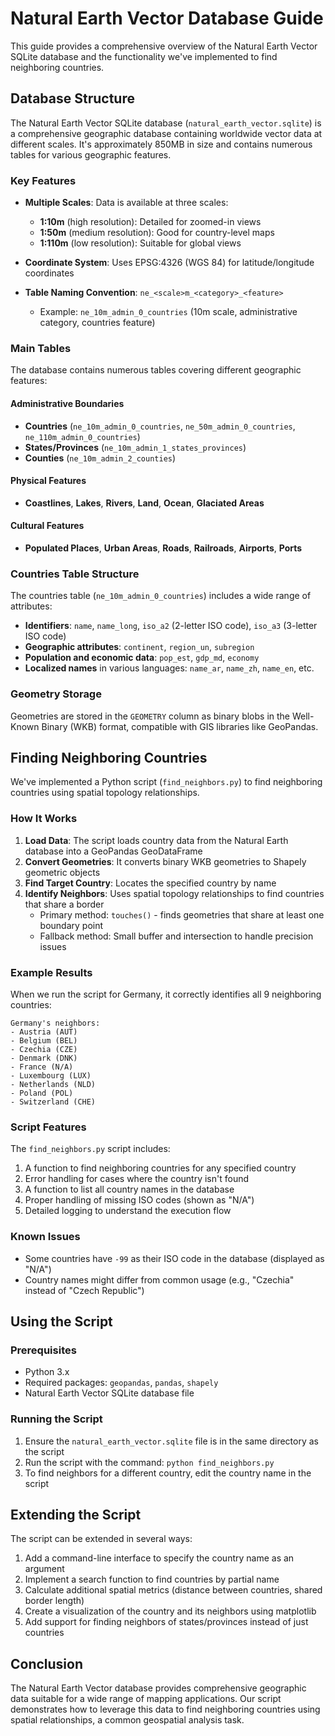# Natural Earth Vector Database Guide

This guide provides a comprehensive overview of the Natural Earth Vector SQLite database and the functionality we've implemented to find neighboring countries.

## Database Structure

The Natural Earth Vector SQLite database (`natural_earth_vector.sqlite`) is a comprehensive geographic database containing worldwide vector data at different scales. It's approximately 850MB in size and contains numerous tables for various geographic features.

### Key Features

- **Multiple Scales**: Data is available at three scales:
  - **1:10m** (high resolution): Detailed for zoomed-in views
  - **1:50m** (medium resolution): Good for country-level maps
  - **1:110m** (low resolution): Suitable for global views

- **Coordinate System**: Uses EPSG:4326 (WGS 84) for latitude/longitude coordinates

- **Table Naming Convention**: `ne_<scale>m_<category>_<feature>`
  - Example: `ne_10m_admin_0_countries` (10m scale, administrative category, countries feature)

### Main Tables

The database contains numerous tables covering different geographic features:

#### Administrative Boundaries
- **Countries** (`ne_10m_admin_0_countries`, `ne_50m_admin_0_countries`, `ne_110m_admin_0_countries`)
- **States/Provinces** (`ne_10m_admin_1_states_provinces`)
- **Counties** (`ne_10m_admin_2_counties`)

#### Physical Features
- **Coastlines**, **Lakes**, **Rivers**, **Land**, **Ocean**, **Glaciated Areas**

#### Cultural Features
- **Populated Places**, **Urban Areas**, **Roads**, **Railroads**, **Airports**, **Ports**

### Countries Table Structure

The countries table (`ne_10m_admin_0_countries`) includes a wide range of attributes:

- **Identifiers**: `name`, `name_long`, `iso_a2` (2-letter ISO code), `iso_a3` (3-letter ISO code)
- **Geographic attributes**: `continent`, `region_un`, `subregion`
- **Population and economic data**: `pop_est`, `gdp_md`, `economy`
- **Localized names** in various languages: `name_ar`, `name_zh`, `name_en`, etc.

### Geometry Storage

Geometries are stored in the `GEOMETRY` column as binary blobs in the Well-Known Binary (WKB) format, compatible with GIS libraries like GeoPandas.

## Finding Neighboring Countries

We've implemented a Python script (`find_neighbors.py`) to find neighboring countries using spatial topology relationships.

### How It Works

1. **Load Data**: The script loads country data from the Natural Earth database into a GeoPandas GeoDataFrame
2. **Convert Geometries**: It converts binary WKB geometries to Shapely geometric objects
3. **Find Target Country**: Locates the specified country by name
4. **Identify Neighbors**: Uses spatial topology relationships to find countries that share a border
   - Primary method: `touches()` - finds geometries that share at least one boundary point
   - Fallback method: Small buffer and intersection to handle precision issues

### Example Results

When we run the script for Germany, it correctly identifies all 9 neighboring countries:

```
Germany's neighbors:
- Austria (AUT)
- Belgium (BEL)
- Czechia (CZE)
- Denmark (DNK)
- France (N/A)
- Luxembourg (LUX)
- Netherlands (NLD)
- Poland (POL)
- Switzerland (CHE)
```

### Script Features

The `find_neighbors.py` script includes:

1. A function to find neighboring countries for any specified country
2. Error handling for cases where the country isn't found
3. A function to list all country names in the database
4. Proper handling of missing ISO codes (shown as "N/A")
5. Detailed logging to understand the execution flow

### Known Issues

- Some countries have `-99` as their ISO code in the database (displayed as "N/A")
- Country names might differ from common usage (e.g., "Czechia" instead of "Czech Republic")

## Using the Script

### Prerequisites

- Python 3.x
- Required packages: `geopandas`, `pandas`, `shapely`
- Natural Earth Vector SQLite database file

### Running the Script

1. Ensure the `natural_earth_vector.sqlite` file is in the same directory as the script
2. Run the script with the command: `python find_neighbors.py`
3. To find neighbors for a different country, edit the country name in the script

## Extending the Script

The script can be extended in several ways:

1. Add a command-line interface to specify the country name as an argument
2. Implement a search function to find countries by partial name
3. Calculate additional spatial metrics (distance between countries, shared border length)
4. Create a visualization of the country and its neighbors using matplotlib
5. Add support for finding neighbors of states/provinces instead of just countries

## Conclusion

The Natural Earth Vector database provides comprehensive geographic data suitable for a wide range of mapping applications. Our script demonstrates how to leverage this data to find neighboring countries using spatial relationships, a common geospatial analysis task. 